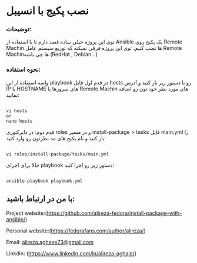 <div dir=”rtl”>

# نصب پکیج با انسیبل

</div>
<div dir=”rtl”>

### توضیحات:
توی این پروژه خیلی ساده قصد دارم تا با استفاده از Ansible یک پکیج روی Remote Machin ها نصب کنیم، توی این پروژه فرقی نمیکنه که توزیع سیستم عامل Remote Machinها چی باشه (RedHat , Debian...)
</div>
<div dir=”rtl”>

### نحوه استفاده:
واسه استفاده از این playbook در قدم اول فایل hosts رو با دستور زیر باز کنید و آدرس IP یا HOSTNAME های سرورها یا Remote Machin های مورد نظر خود تون رو اضافه نمایید:
```

vi hosts
or
nano hosts
```

قدم دوم:
در دایرکتوری roles و در مسیر install-package > tasks فایل main.yml را باز کنید و نام پکیج های مد نظرتون رو وارد کنید:
```

vi roles/install-package/tasks/main.yml
```
حالا برای اجرای playbook دستور زیر رو اجرا کنید:
```

ansible-playbook playbook.yml
```
</div>
<div dir=”rtl”>

## با من در ارتباط باشید:


</div>

Project website:(https://github.com/alireza-fedora/install-package-with-ansible/)

Personal website:(https://fedorafans.com/author/alireza/)

Email: alireza.aghaee73@gmail.com

Linkdin: (https://www.linkedin.com/in/alireza-aghaie/)
